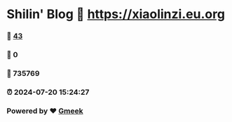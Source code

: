 # Shilin' Blog :link: https://xiaolinzi.eu.org 
### :page_facing_up: [43](https://xiaolinzi.eu.org/tag.html) 
### :speech_balloon: 0 
### :hibiscus: 735769 
### :alarm_clock: 2024-07-20 15:24:27 
### Powered by :heart: [Gmeek](https://github.com/Meekdai/Gmeek)
